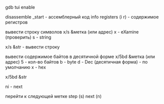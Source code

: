 gdb
tui enable

disassemble _start - ассемблерный код
info registers (i r) - содержимое регистров

вывести строку символов
x/s &метка (или адрес)
x - eXamine (проверить)
s - string 

x/s &str - вывести строку

вывести содержимое байтов в десятичной форме
x/5bd &метка (или адрес)
5 - кол-во байтов
b - byte
d - Dec (десятичная форма) - по умолчанию
x - hex

x/5bd &str

ni - next

перейти к следующей метке
step (s)
next (n)


